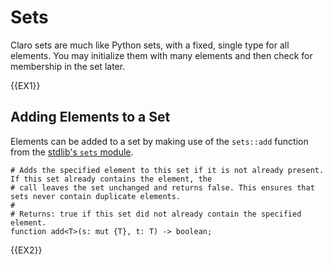 # Sets

Claro sets are much like Python sets, with a fixed, single type for all elements. You may initialize them with many
elements and then check for membership in the set later.

{{EX1}}

## Adding Elements to a Set

Elements can be added to a set by making use of the `sets::add` function from the
[stdlib's `sets` module](https://github.com/JasonSteving99/claro-lang/tree/main/stdlib/sets).

```
# Adds the specified element to this set if it is not already present. If this set already contains the element, the
# call leaves the set unchanged and returns false. This ensures that sets never contain duplicate elements.
#
# Returns: true if this set did not already contain the specified element.
function add<T>(s: mut {T}, t: T) -> boolean;
```

{{EX2}}

